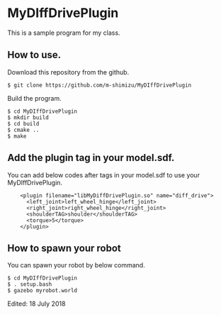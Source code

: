 # MyDIffDrivePlugin  
This is a sample program for my class.  

## How to use.  
Download this repository from the github.  

    $ git clone https://github.com/m-shimizu/MyDIffDrivePlugin  

Build the program.  

    $ cd MyDIffDrivePlugin  
    $ mkdir build  
    $ cd build  
    $ cmake ..  
    $ make  

## Add the plugin tag in your model.sdf.  
You can add below codes after <joint> tags in your model.sdf to use your MyDIffDrivePlugin.

```
    <plugin filename="libMyDiffDrivePlugin.so" name="diff_drive">  
      <left_joint>left_wheel_hinge</left_joint>  
      <right_joint>right_wheel_hinge</right_joint>  
      <shoulderTAG>shoulder</shoulderTAG>  
      <torque>5</torque>  
    </plugin>  
```

## How to spawn your robot  
You can spawn your robot by below command.  

    $ cd MyDIffDrivePlugin  
    $ . setup.bash  
    $ gazebo myrobot.world  

Edited: 18 July 2018
